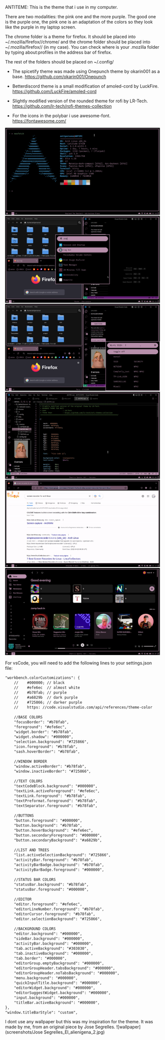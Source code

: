 ANTITEME:
This is the theme that i use in my computer.
    
There are two modalities: the pink one and the more purple. The good one is the purple one, the pink one is an adaptation of the colors so they look like the purple in my laptop screen.


The chrome folder is a theme for firefox. It should be placed into ~/.mozilla/firefox/<profile>/chrome/ and the chrome folder should be placed into ~/.mozilla/firefox/<profile>/ (in my case). You can check where is your .mozilla folder by typing about:profiles in the address bar of firefox.

The rest of the folders should be placed on ~/.config/


- The spicetify theme was made using Onepunch theme by okarin001 as a base.
    https://github.com/okarin001/Onepunch

- Betterdiscord theme is a small modification of amoled-cord by LuckFire.
    https://github.com/LuckFire/amoled-cord
    
- Slightly modified version of the rounded theme for rofi by LR-Tech.
    https://github.com/lr-tech/rofi-themes-collection

- For the icons in the polybar i use awesome-font.
    https://fontawesome.com/


![terminal](screenshots/fetch.png)
![rofi1](screenshots/rofi_1.png)
![rofi2](screenshots/rofi_2.png)
![vscode](screenshots/vscode.png)
![firefox](screenshots/firefox.gif)
![spotify](screenshots/spoti.png)

For vsCode, you will need to add the following lines to your settings.json file:

```
"workbench.colorCustomizations": {
    //    #000000; // black
    //    #efe6ec  // almost white
    //    #b78fab; // purple
    //    #a6829b  // dark purple
    //    #725866; // darker purple   
    //    https: //code.visualstudio.com/api/references/theme-color

    //BASE COLORS
    "focusBorder": "#b78fab",
    "foreground": "#efe6ec",
    "widget.border": "#b78fab",
    "widget.shadow": "#000000",
    "selection.background": "#725866",
    "icon.foreground": "#b78fab",
    "sash.hoverBorder": "#b78fab",

    //WINDOW BORDER
    "window.activeBorder": "#b78fab",
    "window.inactiveBorder": "#725866",

    //TEXT COLORS
    "textCodeBlock.background": "#000000",
    "textLink.activeForeground": "#efe6ec",
    "textLink.foreground": "#b78fab",
    "textPreformat.foreground": "#b78fab",
    "textSeparator.foreground": "#b78fab",
 
    //BUTTONS
    "button.foreground": "#000000",
    "button.background": "#b78fab",
    "button.hoverBackground": "#efe6ec",
    "button.secondaryForeground": "#000000",
    "button.secondaryBackground": "#a6829b",

    //LIST AND TREES
    "list.activeSelectionBackground": "#725866",
    "activityBar.foreground": "#b78fab",
    "activityBarBadge.background": "#b78fab",
    "activityBarBadge.foreground": "#000000",

    //STATUS BAR COLORS
    "statusBar.background": "#b78fab",
    "statusBar.foreground": "#000000",

    //EDITOR 
    "editor.foreground": "#efe6ec",
    "editorLineNumber.foreground": "#b78fab",
    "editorCursor.foreground": "#b78fab",
    "editor.selectionBackground": "#725866",

    //BACKGROUND COLORS
    "editor.background": "#000000",
    "sideBar.background": "#000000",
    "activityBar.background": "#000000",
    "tab.activeBackground": "#303030",
    "tab.inactiveBackground": "#000000",
    "tab.border": "#000000",
    "editorGroup.emptyBackground": "#000000",
    "editorGroupHeader.tabsBackground": "#000000",
    "editorGroupHeader.noTabsBackground": "#000000",
    "menu.background": "#000000",
    "quickInputTitle.background": "#000000",
    "editorWidget.background": "#000000",
    "editorSuggestWidget.background": "#000000",
    "input.background": "#000000",
    "titleBar.activeBackground": "#000000",
},
"window.titleBarStyle": "custom",
```

I dont use any wallpaper but this was my inspiration for the theme.
It was made by me, from an original piece by Jose Segrelles.
![wallpaper](screenshots/Jose Segrelles_El_alienigena_2.jpg) 

    
